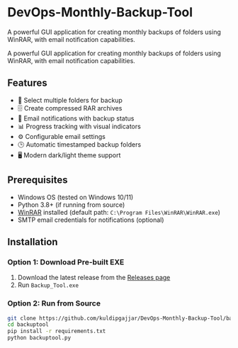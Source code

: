 # DevOps-Monthly-Backup-Tool
A powerful GUI application for creating monthly backups of folders using WinRAR, with email notification capabilities.

A powerful GUI application for creating monthly backups of folders using WinRAR, with email notification capabilities.

## Features

- 📂 Select multiple folders for backup
- 🗄️ Create compressed RAR archives
- 📧 Email notifications with backup status
- 📊 Progress tracking with visual indicators
- ⚙️ Configurable email settings
- 🕒 Automatic timestamped backup folders
- 🖥️ Modern dark/light theme support

## Prerequisites

- Windows OS (tested on Windows 10/11)
- Python 3.8+ (if running from source)
- [WinRAR](https://www.win-rar.com/) installed (default path: `C:\Program Files\WinRAR\WinRAR.exe`)
- SMTP email credentials for notifications (optional)

## Installation

### Option 1: Download Pre-built EXE
1. Download the latest release from the [Releases page](https://github.com/kuldipgajjar/DevOps-Monthly-Backup-Tool/releases)
2. Run `Backup_Tool.exe`

### Option 2: Run from Source
```bash
git clone https://github.com/kuldipgajjar/DevOps-Monthly-Backup-Tool/backuptool.git
cd backuptool
pip install -r requirements.txt
python backuptool.py
